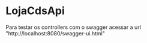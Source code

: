# LojaCdsApi

Para testar os controllers com o swagger acessar a url "http://localhost:8080/swagger-ui.html" 
